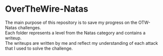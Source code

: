 # OverTheWire-Natas
The main purpose of this repository is to save my progress on the OTW-Natas challenges.  
Each folder represents a level from the Natas category and contains a writeup.  
The writeups are written by me and reflect my understanding of each attack that I used to solve the challenge.  
